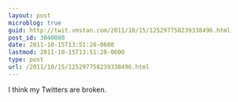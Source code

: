 ```yaml
---
layout: post
microblog: true
guid: http://twit.vmstan.com/2011/10/15/125297758239338496.html
post_id: 3040080
date: 2011-10-15T13:51:28-0600
lastmod: 2011-10-15T13:51:28-0600
type: post
url: /2011/10/15/125297758239338496.html
---
```

I think my Twitters are broken.
